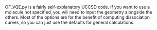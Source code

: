 OF_VQE.py is a fairly self-explanatory UCCSD code.  If you want to use a molecule not specified, you will need to input the geometry alongside the others.  Most of the options are for the benefit of computing dissociation curves, so you can just use the defaults for general calculations.


